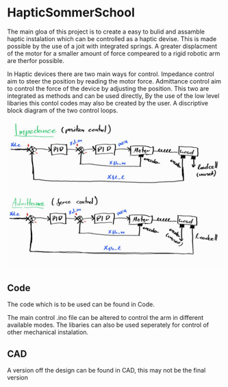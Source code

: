 # HapticSommerSchool

The main gloa of this project is to create a easy to bulid and assamble haptic instalation which can be controlled as a haptic devise. This is made possible by the use of a joit with integrated springs. A greater displacment of the motor for a smaller amount of force compeared to a rigid robotic arm are therfor possible. 

In Haptic devices there are two main ways for control. Impedance control aim to steer the position by reading the motor force. Admittance control aim to control the force of the device by adjusting the position. This two are integrated as methods and can be used directly, By the use of the low level libaries this contol codes may also be created by the user. A discriptive block diagram of the two control loops. 

![Block Diagram](/images/AdImpblockdiagram.png)


## Code
The code which is to be used can be found in Code.

The main control .ino file can be altered to control the arm in different available modes. The libaries can also be used seperately for control of other mechanical instalation. 


## CAD
A version off the design can be found in CAD, this may not be the final version
